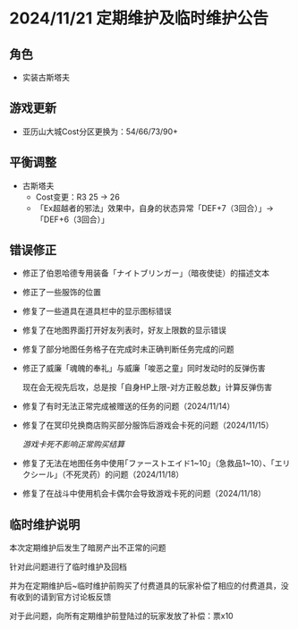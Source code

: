# 2024/11/21 定期维护及临时维护公告

## 角色

- 实装古斯塔夫

## 游戏更新

- 亚历山大城Cost分区更换为：54/66/73/90+

## 平衡调整

- 古斯塔夫
  - Cost变更：R3  25 → 26
  - 「Ex超越者的邪法」效果中，自身的状态异常「DEF+7（3回合）」→「DEF+6（3回合）」

## 错误修正

- 修正了伯恩哈德专用装备「ナイトブリンガー」（暗夜使徒）的描述文本

- 修正了一些服饰的位置

- 修复了一些道具在道具栏中的显示图标错误

- 修复了在地图界面打开好友列表时，好友上限数的显示错误

- 修复了部分地图任务格子在完成时未正确判断任务完成的问题

- 修正了威廉「魂魄的奉礼」与威廉「唆恶之童」同时发动时的反弹伤害

  现在会无视先后攻，总是按「自身HP上限-对方正骰总数」计算反弹伤害

- 修复了有时无法正常完成被赠送的任务的问题（2024/11/14）

- 修复了在冥印兑换商店购买部分服饰后游戏会卡死的问题（2024/11/15）

  *游戏卡死不影响正常购买结算*

- 修复了无法在地图任务中使用｢ファーストエイド1~10｣（急救品1~10）、｢エリクシール｣（不死灵药）的问题（2024/11/18）

- 修复了在战斗中使用机会卡偶尔会导致游戏卡死的问题（2024/11/18）

## 临时维护说明

本次定期维护后发生了暗房产出不正常的问题

针对此问题进行了临时维护及回档

并为在定期维护后~临时维护前购买了付费道具的玩家补偿了相应的付费道具，没有收到的请到官方讨论板反馈

对于此问题，向所有定期维护前登陆过的玩家发放了补偿：票x10